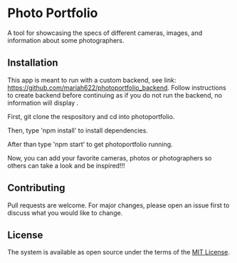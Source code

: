 # Photo Portfolio

A tool for showcasing the specs of different cameras, images, and information about some photographers.  

## Installation

This app is meant to run with a custom backend, see link: https://github.com/mariah622/photoportfolio_backend. Follow instructions to create backend before continuing as if you do not run the backend, no information will display .


First, git clone the respository and cd into photoportfolio.

Then, type 'npm install' to install dependencies.

After than type 'npm start' to get photoportfolio running.

Now, you can add your favorite cameras, photos or photographers so others can take a look and be inspired!!!

## Contributing

Pull requests are welcome. For major changes, please open an issue first to discuss what you would like to change.

## License
The system is available as open source under the terms of the [MIT License](https://opensource.org/licenses/MIT).

